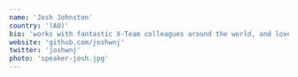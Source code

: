 ```yaml
---
name: 'Josh Johnston'
country: '(AU)'
bio: 'works with fantastic X-Team colleagues around the world, and loves learning new ways to collaborate over time and space. And spends as much time as possible at the beach with lovely wife and daughters.'
website: 'github.com/joshwnj'
twitter: 'joshwnj'
photo: 'speaker-josh.jpg'
---
```

